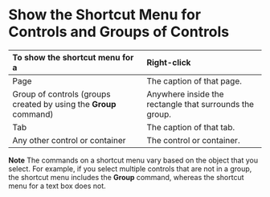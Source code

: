 
# Show the Shortcut Menu for Controls and Groups of Controls


|**To show the shortcut menu for a**|**Right-click**|
|:-----|:-----|
|Page|The caption of that page.|
|Group of controls (groups created by using the  **Group** command)|Anywhere inside the rectangle that surrounds the group.|
|Tab|The caption of that tab.|
|Any other control or container|The control or container.|

 **Note**  The commands on a shortcut menu vary based on the object that you select. For example, if you select multiple controls that are not in a group, the shortcut menu includes the  **Group** command, whereas the shortcut menu for a text box does not.


